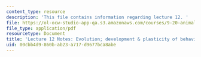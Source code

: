 ```yaml
---
content_type: resource
description: 'This file contains information regarding lecture 12. '
file: https://ol-ocw-studio-app-qa.s3.amazonaws.com/courses/9-20-animal-behavior-fall-2013/00cbb4d9860bab23a717d9677bca8abe_MIT9_20F13_Lec12.pdf
file_type: application/pdf
resourcetype: Document
title: 'Lecture 12 Notes: Evolution; development & plasticity of behavior'
uid: 00cbb4d9-860b-ab23-a717-d9677bca8abe
---
```

